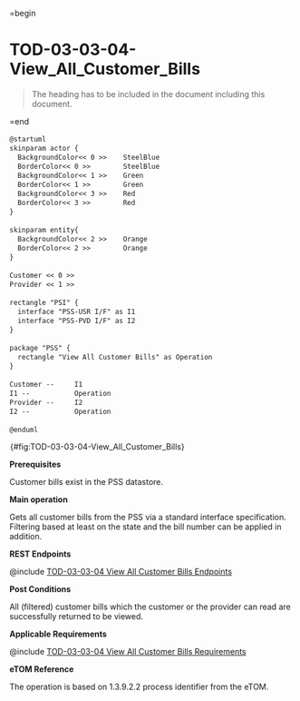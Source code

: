 =begin

# TOD-03-03-04-View_All_Customer_Bills

> The heading has to be included in the document including this document.

=end

```plantuml
@startuml
skinparam actor {
  BackgroundColor<< 0 >> 	SteelBlue
  BorderColor<< 0 >> 		SteelBlue
  BackgroundColor<< 1 >> 	Green
  BorderColor<< 1 >> 		Green
  BackgroundColor<< 3 >> 	Red
  BorderColor<< 3 >> 		Red
}

skinparam entity{
  BackgroundColor<< 2 >> 	Orange
  BorderColor<< 2 >> 		Orange
}

Customer << 0 >> 
Provider << 1 >>

rectangle "PSI" {
  interface "PSS-USR I/F" as I1
  interface "PSS-PVD I/F" as I2
}

package "PSS" {
  rectangle "View All Customer Bills" as Operation
}

Customer --	    I1
I1 --           Operation
Provider --	    I2
I2 --           Operation

@enduml

```

![**TOD-03-03-04**: View All Customer Bills](../../common/pixel.png){#fig:TOD-03-03-04-View_All_Customer_Bills}

**Prerequisites**

Customer bills exist in the PSS datastore.

**Main operation**

Gets all customer bills from the PSS via a standard interface specification.
Filtering based at least on the state and the bill number can be applied in addition.

**REST Endpoints**

@include [TOD-03-03-04 View All Customer Bills Endpoints](endpoints/TOD-03-03-04-View_All_Customer_Bills-endpoints.md)

**Post Conditions**

All (filtered) customer bills which the customer or the provider can read are successfully returned to be viewed.

**Applicable Requirements**

@include [TOD-03-03-04 View All Customer Bills Requirements](requirements/TOD-03-03-04-View_All_Customer_Bills-requirements.md)

**eTOM Reference**

The operation is based on 1.3.9.2.2 process identifier from the eTOM.


